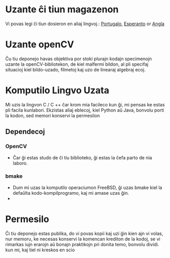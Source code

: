 # Uzante ĉi tiun magazenon
  
Vi povas legi ĉi tiun dosieron en aliaj lingvoj.: [Portugalo](https://gitlab.com/ufrrj/opencv/blob/master/README.pt-BR.md), [Esperanto](https://gitlab.com/ufrrj/opencv/blob/master/README.eo.md) or [Angla](https://gitlab.com/ufrrj/opencv/blob/master/README.md)


# Uzante openCV

Ĉu tiu deponejo havas objektiva por stoki plurajn kodajn specimenojn uzante la openCV-bibliotekon, de kiel malfermi bildon, al pli specifaj situacioj kiel bildo-uzado, filmetoj kaj uzo de linearaj algebraj ecoj.

# Komputilo Lingvo Uzata

Mi uzis la lingvon C / C ++ ĉar krom mia facileco kun ĝi, mi pensas ke estas pli facila kunlabori. Ekzistas aliaj eblecoj, kiel Python aŭ Java, bonvolu porti la kodon, sed memori konservi la permesilon

## Dependecoj

### OpenCV

- Ĉar ĝi estas studo de ĉi tiu biblioteko, ĝi estas la ĉefa parto de nia laboro.

### bmake

- Dum mi uzas la komputilo operaciumon FreeBSD, ĝi uzas bmake kiel la defaŭlta kodo-kompilprogramo, kaj mi amase uzas ĝin.
- 


# Permesilo

Ĉi tiu deponejo estas publika, do vi povas kopii kaj uzi ĝin kien ajn vi volas, nur memoru, ke necesas konservi la komencan krediton de la kodoj, se vi rimarkas iujn erarojn aŭ bonajn praktikojn pri donita temo, bonvolu dividi. kun mi, kaj tiel ni kreskos en scio

